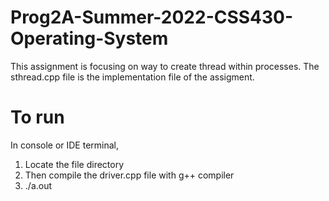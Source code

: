 # Prog2A-Summer-2022-CSS430-Operating-System

This assignment is focusing on way to create thread within processes. The sthread.cpp file is the implementation file of the assigment.

# To run

In console or IDE terminal,

1. Locate the file directory
2. Then compile the driver.cpp file with g++ compiler
3. ./a.out
